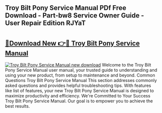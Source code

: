 ## Troy Bilt Pony Service Manual PDf Free Download - Part-bw8 Service Owner Guide - User Repair Edition RJYaT

# <h2><a href="http://bc15738.oget.top/?id=Troy+Bilt+Pony+Service+Manual">🔗Download New 👉🔴 Troy Bilt Pony Service Manual</a></h2>

[![Troy Bilt Pony Service Manual new download](https://i.imgur.com/5g1atiW.png)](http://bc15738.oget.top/?id=Troy+Bilt+Pony+Service+Manual)
Welcome to the Troy Bilt Pony Service Manual user manual, your trusted guide to understanding and using your new product, from setup to maintenance and beyond. Common Questions Troy Bilt Pony Service Manual This section addresses commonly asked questions and provides helpful troubleshooting tips. With features like list of features, your new Troy Bilt Pony Service Manual is designed to maximize productivity and efficiency. We're Committed to Your Success Troy Bilt Pony Service Manual. Our goal is to empower you to achieve the best results.
